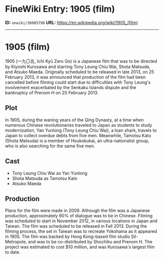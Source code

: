 # FineWiki Entry: 1905 (film)

**ID:** `enwiki/36985798`
**URL:** <https://en.wikipedia.org/wiki/1905_(film)>

--- 

# 1905 (film)
1905 (一九〇五, Ichi Kyū Zero Go) is a Japanese film that was to be directed by Kiyoshi Kurosawa and starring Tony Leung Chiu Wai, Shota Matsuda, and Atsuko Maeda. Originally scheduled to be released in late 2013, on 25 February 2013, it was announced that production of the film had been cancelled before filming could start due to difficulties with Tony Leung's involvement exacerbated by the Senkaku Islands dispute and the bankruptcy of Prenom H on 20 February 2013.

## Plot
In 1905, during the waning years of the Qing Dynasty, at a time when numerous Chinese revolutionaries traveled to Japan as students to study modernization, Yan Yunlong (Tony Leung Chiu Wai), a loan shark, travels to Japan to collect overdue debts from five men. Meanwhile, Tamotsu Kato (Shota Matsuda) is a member of Houkokukai, an ultra-nationalist group, who is also searching for the same five men.

## Cast
- Tony Leung Chiu Wai as Yan Yunlong
- Shota Matsuda as Tamotsu Kato
- Atsuko Maeda


## Production
Plans for the film were made in 2009. Although the film was a Japanese production, approximately 90% of dialogue was to be in Chinese. Filming was scheduled to start in November 2012, in various locations in Japan and Taiwan. The film was scheduled to be released in Fall 2013. During the filming process, the set in Taiwan was to recreate Yokohama as it appeared in 1905. The film was backed by Hong Kong-based film studio Sil-Metropole, and was to be co-distributed by Shochiku and Prenom H. The project was estimated to cost $10 million, and was Kurosawa's largest film to date.
